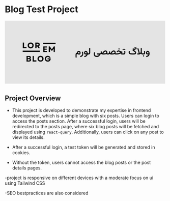 # Blog Test Project

![Photo!](src/app/opengraph-image.png)

## Project Overview

- This project is developed to demonstrate my expertise in frontend development, which is a simple blog with six posts. Users can login to access the posts section. After a successful login, users will be redirected to the posts page, where six blog posts will be fetched and displayed using `react-query`. Additionally, users can click on any post to view its details.

- After a successful login, a test token will be generated and stored in cookies.

- Without the token, users cannot access the blog posts or the post details pages.

-project is responsive on different devices with a moderate focus on ui using Tailwind CSS

-SEO bestpractices are also considered

